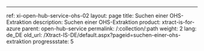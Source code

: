 ---
ref: xi-open-hub-service-ohs-02
layout: page
title: Suchen einer OHS-Extraktion
description: Suchen einer OHS-Extraktion
product: xtract-is-for-azure
parent: open-hub-service
permalink: /:collection/:path
weight: 2
lang: de_DE
old_url: /Xtract-IS-DE/default.aspx?pageid=suchen-einer-ohs-extraktion
progressstate: 5

